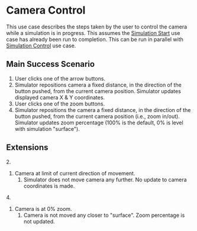 # Camera Control #
This use case describes the steps taken by the user to control the camera while a simulation is in progress. This assumes the [Simulation Start](SimulationStart.md) use case has already been run to completion. This can be run in parallel with [Simulation Control](SimulationControl.md) use case.

## Main Success Scenario ##
1. User clicks one of the arrow buttons.
2. Simulator repositions camera a fixed distance, in the direction of the button pushed, from the current camera position. Simulator updates displayed camera X & Y coordinates.
3. User clicks one of the zoom buttons.
4. Simulator repositions the camera a fixed distance, in the direction of the button pushed, from the current camera position (i.e., zoom in/out). Simulator updates zoom percentage (100% is the default, 0% is level with simulation "surface").

## Extensions ##
2.<br>
  1. Camera at limit of current direction of movement.
     1. Simulator does not move camera any further. No update to camera coordinates is made.

4.<br>
  1. Camera is at 0% zoom.
     1. Camera is not moved any closer to "surface". Zoom percentage is not updated.


